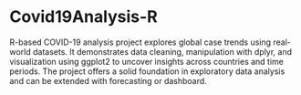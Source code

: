 # Covid19Analysis-R
R-based COVID-19 analysis project explores global case trends using real-world datasets. It demonstrates data cleaning, manipulation with dplyr, and visualization using ggplot2 to uncover insights across countries and time periods. The project offers a solid foundation in exploratory data analysis and can be extended with forecasting or dashboard.

